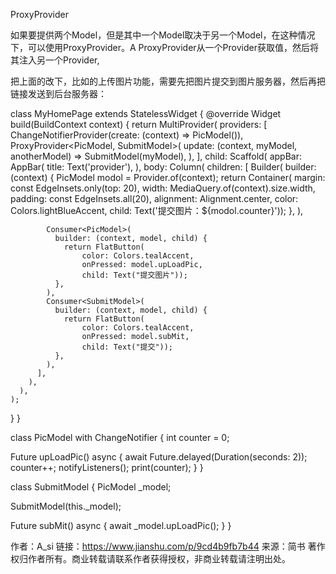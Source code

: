 ProxyProvider

如果要提供两个Model，但是其中一个Model取决于另一个Model，在这种情况下，可以使用ProxyProvider。A ProxyProvider从一个Provider获取值，然后将其注入另一个Provider,

把上面的改下，比如的上传图片功能，需要先把图片提交到图片服务器，然后再把链接发送到后台服务器：


class MyHomePage extends StatelessWidget {
  @override
  Widget build(BuildContext context) {
    return MultiProvider(
      providers: [
        ChangeNotifierProvider<PicModel>(create: (context) => PicModel()),
        ProxyProvider<PicModel, SubmitModel>(
          update: (context, myModel, anotherModel) => SubmitModel(myModel),
        ),
      ],
      child: Scaffold(
        appBar: AppBar(
          title: Text('provider'),
        ),
        body: Column(
          children: <Widget>[
            Builder(
              builder: (context) {
                PicModel modol = Provider.of<PicModel>(context);
                return Container(
                    margin: const EdgeInsets.only(top: 20),
                    width: MediaQuery.of(context).size.width,
                    padding: const EdgeInsets.all(20),
                    alignment: Alignment.center,
                    color: Colors.lightBlueAccent,
                    child: Text('提交图片：${modol.counter}'));
              },
            ),

            Consumer<PicModel>(
              builder: (context, model, child) {
                return FlatButton(
                    color: Colors.tealAccent,
                    onPressed: model.upLoadPic,
                    child: Text("提交图片"));
              },
            ),
            Consumer<SubmitModel>(
              builder: (context, model, child) {
                return FlatButton(
                    color: Colors.tealAccent,
                    onPressed: model.subMit,
                    child: Text("提交"));
              },
            ),
          ],
        ),
      ),
    );
  }
}

class PicModel with ChangeNotifier {
  int counter = 0;

  Future<void> upLoadPic() async {
    await Future.delayed(Duration(seconds: 2));
    counter++;
    notifyListeners();
    print(counter);
  }
}

class SubmitModel {
  PicModel _model;

  SubmitModel(this._model);

  Future<void> subMit() async {
    await _model.upLoadPic();
  }
}


作者：A_si
链接：https://www.jianshu.com/p/9cd4b9fb7b44
来源：简书
著作权归作者所有。商业转载请联系作者获得授权，非商业转载请注明出处。